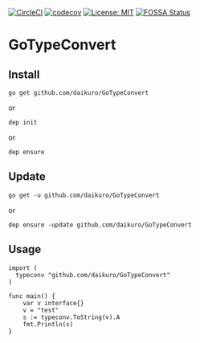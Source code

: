 [![CircleCI](https://circleci.com/gh/daikuro/GoTypeConvert.svg?style=svg)](https://circleci.com/gh/daikuro/GoTypeConvert)
[![codecov](https://codecov.io/gh/daikuro/GoTypeConvert/branch/master/graph/badge.svg)](https://codecov.io/gh/daikuro/GoTypeConvert)
[![License: MIT](https://img.shields.io/badge/License-MIT-yellow.svg)](https://opensource.org/licenses/MIT)
[![FOSSA Status](https://app.fossa.com/api/projects/git%2Bgithub.com%2Fdaikuro%2FGoTypeConvert.svg?type=shield)](https://app.fossa.com/projects/git%2Bgithub.com%2Fdaikuro%2FGoTypeConvert?ref=badge_shield)

# GoTypeConvert


## Install

```
go get github.com/daikuro/GoTypeConvert
```

or 

```
dep init
```

or

```
dep ensure
```

## Update

```
go get -u github.com/daikuro/GoTypeConvert
```

or

```
dep ensure -update github.com/daikuro/GoTypeConvert
```

## Usage

```
import (
  typeconv "github.com/daikuro/GoTypeConvert"
)

func main() {
	var v interface{}
	v = "test"
	s := typeconv.ToString(v).A
	fmt.Println(s)
}
```

